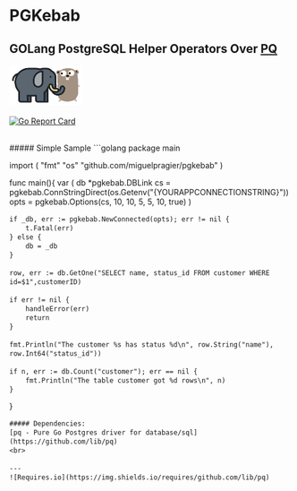 # PGKebab
GOLang PostgreSQL Helper Operators Over [PQ](https://github.com/lib/pq/)
---
![PGKebab](./etc/img/pgkebab.png "PGKebab")
<br>
<br>
[![Go Report Card](https://goreportcard.com/badge/github.com/miguelpragier/pgkebab)](https://goreportcard.com/report/github.com/miguelpragier/pgkebab)

<br>
##### Simple Sample
```golang
package main

import (
	"fmt"
    "os"
	"github.com/miguelpragier/pgkebab"
)

func main(){
    var (
        db *pgkebab.DBLink
    	cs = pgkebab.ConnStringDirect(os.Getenv("{YOURAPPCONNECTIONSTRING}"))
    	opts = pgkebab.Options(cs, 10, 10, 5, 5, 10, true)
    )

	if _db, err := pgkebab.NewConnected(opts); err != nil {
		t.Fatal(err)
	} else {
		db = _db
	}

    row, err := db.GetOne("SELECT name, status_id FROM customer WHERE id=$1",customerID)

    if err != nil {
        handleError(err)
        return
    }
    
    fmt.Println("The customer %s has status %d\n", row.String("name"), row.Int64("status_id"))
    
    if n, err := db.Count("customer"); err == nil {
        fmt.Println("The table customer got %d rows\n", n)
    }
}
```
##### Dependencies:
[pq - Pure Go Postgres driver for database/sql](https://github.com/lib/pq)
<br>

---
![Requires.io](https://img.shields.io/requires/github.com/lib/pq)